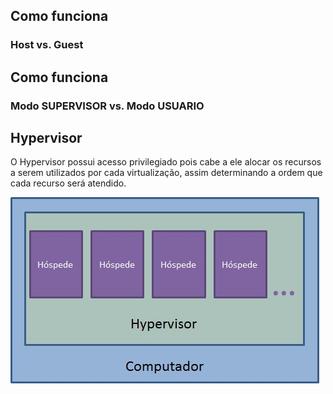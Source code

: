 ## Como funciona

### Host vs. Guest



## Como funciona

### Modo SUPERVISOR vs. Modo USUARIO



## Hypervisor

O Hypervisor possui acesso privilegiado pois cabe a ele alocar os recursos a serem utilizados por cada virtualização, assim determinando a ordem que cada recurso será atendido.

![vmm](./images/vmm.jpg)
